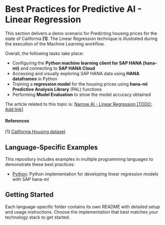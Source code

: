 # Best Practices for Predictive AI - Linear Regression

This section delivers a demo scenario for Predicting housing prices for the state of California **[1]**. The Linear Regression technique is illustrated during the execution of the Machine Learning workflow.

Overall, the following tasks take place:

- Configuring the **Python machine learning client for SAP HANA (hana-ml)** and connecting to **SAP HANA Cloud**
- Accessing and visually exploring SAP HANA data using **HANA dataframes** in Python
- Training a **regression model** for the housing prices using **hana-ml Predictive Analysis Library** (PAL) functions
- Performing **Model Evaluation** to show the model accuracy obtained

The article related to this topic is: [Narrow AI - Linear Regression [TODO: Add link]](#TODO)

#### References

[1] [California Housing dataset](https://scikit-learn.org/stable/modules/generated/sklearn.datasets.fetch_california_housing.html)

## Language-Specific Examples

This repository includes examples in multiple programming languages to demonstrate these best practices:

- [Python](./python/): Python implementation for developing linear regression models with SAP hana-ml

## Getting Started

Each language-specific folder contains its own README with detailed setup and usage instructions. Choose the implementation that best matches your technology stack to get started.
